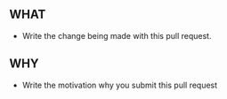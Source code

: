 ## WHAT

- Write the change being made with this pull request.

## WHY

- Write the motivation why you submit this pull request
